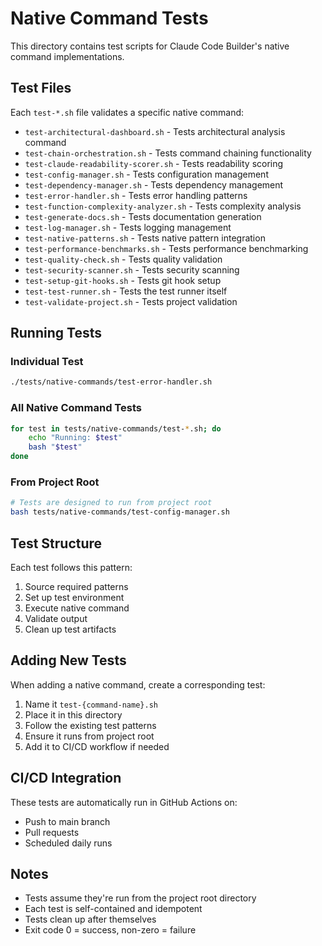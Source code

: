 # Native Command Tests

This directory contains test scripts for Claude Code Builder's native command implementations.

## Test Files

Each `test-*.sh` file validates a specific native command:

- `test-architectural-dashboard.sh` - Tests architectural analysis command
- `test-chain-orchestration.sh` - Tests command chaining functionality
- `test-claude-readability-scorer.sh` - Tests readability scoring
- `test-config-manager.sh` - Tests configuration management
- `test-dependency-manager.sh` - Tests dependency management
- `test-error-handler.sh` - Tests error handling patterns
- `test-function-complexity-analyzer.sh` - Tests complexity analysis
- `test-generate-docs.sh` - Tests documentation generation
- `test-log-manager.sh` - Tests logging management
- `test-native-patterns.sh` - Tests native pattern integration
- `test-performance-benchmarks.sh` - Tests performance benchmarking
- `test-quality-check.sh` - Tests quality validation
- `test-security-scanner.sh` - Tests security scanning
- `test-setup-git-hooks.sh` - Tests git hook setup
- `test-test-runner.sh` - Tests the test runner itself
- `test-validate-project.sh` - Tests project validation

## Running Tests

### Individual Test
```bash
./tests/native-commands/test-error-handler.sh
```

### All Native Command Tests
```bash
for test in tests/native-commands/test-*.sh; do
    echo "Running: $test"
    bash "$test"
done
```

### From Project Root
```bash
# Tests are designed to run from project root
bash tests/native-commands/test-config-manager.sh
```

## Test Structure

Each test follows this pattern:
1. Source required patterns
2. Set up test environment
3. Execute native command
4. Validate output
5. Clean up test artifacts

## Adding New Tests

When adding a native command, create a corresponding test:
1. Name it `test-{command-name}.sh`
2. Place it in this directory
3. Follow the existing test patterns
4. Ensure it runs from project root
5. Add it to CI/CD workflow if needed

## CI/CD Integration

These tests are automatically run in GitHub Actions on:
- Push to main branch
- Pull requests
- Scheduled daily runs

## Notes

- Tests assume they're run from the project root directory
- Each test is self-contained and idempotent
- Tests clean up after themselves
- Exit code 0 = success, non-zero = failure